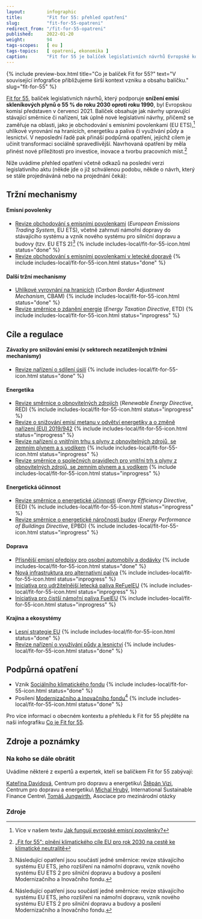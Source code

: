 ```yaml
---
layout:        infographic
title:         "Fit for 55: přehled opatření"
slug:          "fit-for-55-opatreni"
redirect_from: "/fit-for-55-opatreni"
published:     2022-01-20
weight:        94
tags-scopes:   [ eu ]
tags-topics:   [ opatreni, ekonomika ]
caption:       "Fit for 55 je balíček legislativních návrhů Evropské komise, které mají vést k 55% snížení evropských emisí skleníkových plynů do roku 2030 v porovnání s rokem 1990. Tento cíl je mezikrokem k dosažení uhlíkové neutrality do roku 2050, ke kterému se Evropská unie právně zavázala."
---
```


{% include preview-box.html
    title="Co je balíček Fit for 55?"
    text="V související infografice přibližujeme širší kontext vzniku a obsahu balíčku."
    slug="fit-for-55"
%}

[Fit for 55](https://eur-lex.europa.eu/legal-content/cs/TXT/?uri=CELEX%3A52021DC0550), balíček legislativních návrhů, který podporuje **snížení emisí skleníkových plynů o 55 % do roku 2030 oproti roku 1990**, byl Evropskou komisí představen v červenci 2021. Balíček obsahuje jak návrhy upravující stávající směrnice či nařízení, tak úplně nové legislativní návrhy, přičemž se zaměřuje na oblasti, jako je obchodování s emisními povolenkami (EU ETS),[^explainer-emisni-povolenky] uhlíkové vyrovnání na hranicích, energetiku a paliva či využívání půdy a lesnictví. V neposlední řadě pak přináší podpůrná opatření, jejichž cílem je učinit transformaci sociálně spravedlivější. Navrhovaná opatření by měla přinést nové příležitosti pro investice, inovace a tvorbu pracovních míst.[^fit-for-55]

Níže uvádíme přehled opatření včetně odkazů na poslední verzi legislativního aktu (někde jde o již schválenou podobu, někde o návrh, který se stále projednáváná nebo na projednání čeká):

## Tržní mechanismy

#### Emisní povolenky

* [Revize obchodování s emisními povolenkami](https://eur-lex.europa.eu/legal-content/CS/TXT/?uri=celex%3A32023L0959) (*European Emissions Trading System*, EU ETS), včetně zahrnutí námořní dopravy do stávajícího systému a vznik nového systému pro silniční dopravu a budovy (tzv. EU ETS 2)[^reforma-eu-ets] {% include includes-local/fit-for-55-icon.html status="done" %}
* [Revize obchodování s emisními povolenkami v letecké dopravě](https://eur-lex.europa.eu/legal-content/CS/TXT/?uri=celex%3A32023L0958) {% include includes-local/fit-for-55-icon.html status="done" %}

#### Další tržní mechanismy

* [Uhlíkové vyrovnání na hranicích](https://eur-lex.europa.eu/legal-content/CS/TXT/?uri=celex%3A32023R0956) (*Carbon Border Adjustment Mechanism*, CBAM) {% include includes-local/fit-for-55-icon.html status="done" %}
* [Revize směrnice o zdanění energie](https://eur-lex.europa.eu/legal-content/CS/TXT/?uri=CELEX%3A52021PC0563) (*Energy Taxation Directive*, ETD) {% include includes-local/fit-for-55-icon.html status="inprogress" %}

## Cíle a regulace

#### Závazky pro snižování emisí (v sektorech nezatížených tržními mechanismy)

* [Revize nařízení o sdílení úsilí](https://eur-lex.europa.eu/legal-content/CS/TXT/?uri=celex%3A32023R0857) {% include includes-local/fit-for-55-icon.html status="done" %}

#### Energetika

* [Revize směrnice o obnovitelných zdrojích](https://eur-lex.europa.eu/legal-content/CS/TXT/?uri=CELEX%3A52021PC0557) (*Renewable Energy Directive*, RED) {% include includes-local/fit-for-55-icon.html status="inprogress" %}
* [Revize o snižování emisí metanu v odvětví energetiky a o změně nařízení (EU) 2019/942](https://eur-lex.europa.eu/legal-content/cs/TXT/?uri=CELEX%3A52021PC0805) {% include includes-local/fit-for-55-icon.html status="inprogress" %}
* [Revize nařízení o vnitřním trhu s plyny z obnovitelných zdrojů, se zemním plynem a s vodíkem](https://eur-lex.europa.eu/legal-content/EN/TXT/?uri=COM%3A2021%3A804%3AFIN) {% include includes-local/fit-for-55-icon.html status="inprogress" %}
* [Revize směrnice o společných pravidlech pro vnitřní trh s plyny z obnovitelných zdrojů, se zemním plynem a s vodíkem](https://eur-lex.europa.eu/legal-content/EN/TXT/?uri=COM%3A2021%3A803%3AFIN) {% include includes-local/fit-for-55-icon.html status="inprogress" %}

#### Energetická účinnost

* [Revize směrnice o energetické účinnosti](https://eur-lex.europa.eu/legal-content/CS/TXT/?uri=CELEX%3A52021PC0558) (*Energy Efficiency Directive*, EED) {% include includes-local/fit-for-55-icon.html status="inprogress" %}
* [Revize směrnice o energetické náročnosti budov](https://eur-lex.europa.eu/legal-content/cs/TXT/?uri=COM%3A2021%3A802%3AFIN) (*Energy Performance of Buildings Directive*, EPBD) {% include includes-local/fit-for-55-icon.html status="inprogress" %}

#### Doprava

* [Přísnější emisní předpisy pro osobní automobily a dodávky](https://eur-lex.europa.eu/legal-content/CS/TXT/?uri=celex%3A32023R0851) {% include includes-local/fit-for-55-icon.html status="done" %}
* [Nová infrastruktura pro alternativní paliva](https://eur-lex.europa.eu/legal-content/CS/TXT/?uri=CELEX%3A52021PC0559) {% include includes-local/fit-for-55-icon.html status="inprogress" %}
* [Iniciativa pro udržitelnější letecká paliva ReFuelEU](https://eur-lex.europa.eu/legal-content/CS/TXT/?uri=CELEX%3A52021PC0561) {% include includes-local/fit-for-55-icon.html status="inprogress" %}
* [Iniciativa pro čistší námořní paliva FuelEU](https://eur-lex.europa.eu/legal-content/CS/TXT/?uri=CELEX%3A52021PC0562) {% include includes-local/fit-for-55-icon.html status="inprogress" %}

#### Krajina a ekosystémy

* [Lesní strategie EU](https://eur-lex.europa.eu/legal-content/CS/TXT/?uri=CELEX%3A52021DC0572) {% include includes-local/fit-for-55-icon.html status="done" %}
* [Revize nařízení o využívání půdy a lesnictví](https://eur-lex.europa.eu/legal-content/CS/TXT/?uri=celex%3A32023R0839) {% include includes-local/fit-for-55-icon.html status="done" %}

## Podpůrná opatření

* Vznik [Sociálního klimatického fondu](https://eur-lex.europa.eu/legal-content/CS/TXT/?uri=celex%3A32023R0955) {% include includes-local/fit-for-55-icon.html status="done" %}
* Posílení [Modernizačního a Inovačního fondu](https://eur-lex.europa.eu/legal-content/CS/TXT/?uri=celex%3A32023L0959)[^reforma-eu-ets] {% include includes-local/fit-for-55-icon.html status="done" %}

Pro více informací o obecném kontextu a přehledu k Fit for 55 přejděte na naši infografiku [Co je Fit for 55](/infografiky/fit-for-55).

## Zdroje a poznámky

### Na koho se dále obrátit

Uvádíme některé z expertů a expertek, kteří se balíčkem Fit for 55 zabývají:

[Kateřina Davidová](https://www.cde-org.cz/cs/kontakt), Centrum pro dopravu a energetiku\\
[Štěpán Vizi](https://www.cde-org.cz/cs/kontakt), Centrum pro dopravu a energetiku\\
[Michal Hrubý](https://www.isfc.org/en/team), International Sustainable Finance Centre\\
[Tomáš Jungwirth](https://www.amo.cz/autor/tomas-jungwirth/), Asociace pro mezinárodní otázky

### Zdroje

[^fit-for-55]: [„Fit for 55": plnění klimatického cíle EU pro rok 2030 na cestě ke klimatické neutralitě](https://eur-lex.europa.eu/legal-content/cs/TXT/?uri=CELEX%3A52021DC0550)

[^explainer-emisni-povolenky]: Více v našem textu [Jak fungují evropské emisní povolenky?](/explainery/emisni-povolenky-ets)

[^explainer-lesni-strategie-eu]: Více v našem textu [Co přináší nová Lesnická strategie EU do roku 2030?](/explainery/lesnicka-strategie-eu)

[^reforma-eu-ets]: Následující opatření jsou součástí jedné směrnice: revize stávajícího systému EU ETS, jeho rozšíření na námořní dopravu, vznik nového systému EU ETS 2 pro silniční dopravu a budovy a posílení Modernizačního a Inovačního fondu.

